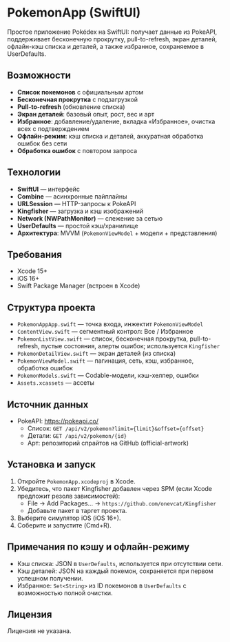 # PokemonApp (SwiftUI)

Простое приложение Pokédex на SwiftUI: получает данные из PokeAPI, поддерживает бесконечную прокрутку, pull-to-refresh, экран деталей, офлайн-кэш списка и деталей, а также избранное, сохраняемое в UserDefaults.

## Возможности
- **Список покемонов** с официальным артом
- **Бесконечная прокрутка** с подзагрузкой
- **Pull-to-refresh** (обновление списка)
- **Экран деталей**: базовый опыт, рост, вес и арт
- **Избранное**: добавление/удаление, вкладка «Избранное», очистка всех с подтверждением
- **Офлайн-режим**: кэш списка и деталей, аккуратная обработка ошибок без сети
- **Обработка ошибок** с повтором запроса

## Технологии
- **SwiftUI** — интерфейс
- **Combine** — асинхронные пайплайны
- **URLSession** — HTTP-запросы к PokeAPI
- **Kingfisher** — загрузка и кэш изображений
- **Network (NWPathMonitor)** — слежение за сетью
- **UserDefaults** — простой кэш/хранилище
- **Архитектура**: MVVM (`PokemonViewModel` + модели + представления)

## Требования
- Xcode 15+
- iOS 16+
- Swift Package Manager (встроен в Xcode)

## Структура проекта
- `PokemonAppApp.swift` — точка входа, инжектит `PokemonViewModel`
- `ContentView.swift` — сегментный контрол: Все / Избранное
- `PokemonListView.swift` — список, бесконечная прокрутка, pull-to-refresh, пустые состояния, алерты ошибок; используется `Kingfisher`
- `PokemonDetailView.swift` — экран деталей (из списка)
- `PokemonViewModel.swift` — пагинация, сеть, кэш, избранное, обработка ошибок
- `PokemonModels.swift` — Codable-модели, кэш-хелпер, ошибки
- `Assets.xcassets` — ассеты

## Источник данных
- PokeAPI: https://pokeapi.co/
  - Список: `GET /api/v2/pokemon?limit={limit}&offset={offset}`
  - Детали: `GET /api/v2/pokemon/{id}`
  - Арт: репозиторий спрайтов на GitHub (official-artwork)

## Установка и запуск
1. Откройте `PokemonApp.xcodeproj` в Xcode.
2. Убедитесь, что пакет Kingfisher добавлен через SPM (если Xcode предложит резолв зависимостей):
   - File → Add Packages… → `https://github.com/onevcat/Kingfisher`
   - Добавьте пакет в таргет проекта.
3. Выберите симулятор iOS (iOS 16+).
4. Соберите и запустите (Cmd+R).

## Примечания по кэшу и офлайн-режиму
- Кэш списка: JSON в `UserDefaults`, используется при отсутствии сети.
- Кэш деталей: JSON на каждый покемон, сохраняется при первом успешном получении.
- Избранное: `Set<String>` из ID покемонов в `UserDefaults` с возможностью полной очистки.

## Лицензия
Лицензия не указана.

